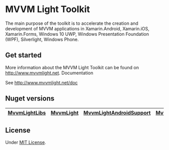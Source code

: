 # MVVM Light Toolkit

The main purpose of the toolkit is to accelerate the creation and development of MVVM applications in Xamarin.Android, Xamarin.iOS, Xamarin.Forms, Windows 10 UWP, Windows Presentation Foundation (WPF), Silverlight, Windows Phone.

## Get started

More information about the MVVM Light Toolkit can be found on http://www.mvvmlight.net.
Documentation

See http://www.mvvmlight.net/doc

## Nuget versions

| [MvvmLightLibs](https://www.nuget.org/packages/MvvmLightLibs/5.3.0)  | [MvvmLight](https://www.nuget.org/packages/MvvmLight/) | [MvvmLightAndroidSupport](https://www.nuget.org/packages/MvvmLightAndroidSupport/) | [MvvmLightLibsStd10](https://www.nuget.org/packages/MvvmLightLibsStd10/5.4.0.1-alpha) |
| ------------- | ------------- | ------------- | ------------- |

## License

Under [MIT License](http://www.galasoft.ch/license_MIT.txt).
